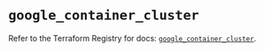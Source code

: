 # `google_container_cluster`

Refer to the Terraform Registry for docs: [`google_container_cluster`](https://registry.terraform.io/providers/hashicorp/google-beta/6.28.0/docs/resources/google_container_cluster).
